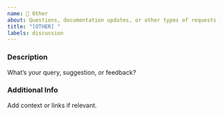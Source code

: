 ```yaml
---
name: 💬 Other
about: Questions, documentation updates, or other types of requests
title: "[OTHER] "
labels: discussion
---
```


### Description
What’s your query, suggestion, or feedback?

### Additional Info
Add context or links if relevant.


